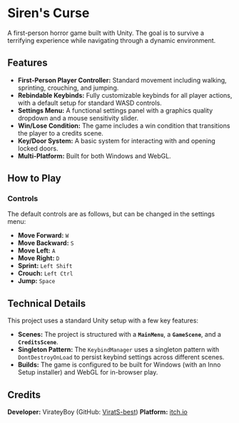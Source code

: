 # Siren's Curse

A first-person horror game built with Unity. The goal is to survive a terrifying experience while navigating through a dynamic environment.

## Features

* **First-Person Player Controller:** Standard movement including walking, sprinting, crouching, and jumping.
* **Rebindable Keybinds:** Fully customizable keybinds for all player actions, with a default setup for standard WASD controls.
* **Settings Menu:** A functional settings panel with a graphics quality dropdown and a mouse sensitivity slider.
* **Win/Lose Condition:** The game includes a win condition that transitions the player to a credits scene.
* **Key/Door System:** A basic system for interacting with and opening locked doors.
* **Multi-Platform:** Built for both Windows and WebGL.

## How to Play

### Controls

The default controls are as follows, but can be changed in the settings menu:

* **Move Forward:** `W`
* **Move Backward:** `S`
* **Move Left:** `A`
* **Move Right:** `D`
* **Sprint:** `Left Shift`
* **Crouch:** `Left Ctrl`
* **Jump:** `Space`

## Technical Details

This project uses a standard Unity setup with a few key features:

* **Scenes:** The project is structured with a **`MainMenu`**, a **`GameScene`**, and a **`CreditsScene`**.
* **Singleton Pattern:** The `KeybindManager` uses a singleton pattern with `DontDestroyOnLoad` to persist keybind settings across different scenes.
* **Builds:** The game is configured to be built for Windows (with an Inno Setup installer) and WebGL for in-browser play.

## Credits

**Developer:** VirateyBoy (GitHub: [ViratS-best](https://github.com/ViratS-best/SirenCall))
**Platform:** [itch.io](https://virateyboy.itch.io/)
